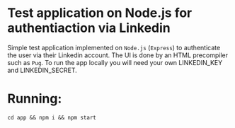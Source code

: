 # Test application on Node.js for authentiaction via Linkedin

Simple test application implemented on `Node.js` (`Express`) to authenticate the user via their Linkedin account. The UI is done by an HTML precompiler such as `Pug`.
To run the app locally you will need your own LINKEDIN_KEY and LINKEDIN_SECRET.

# Running:

```
cd app && npm i && npm start
```
